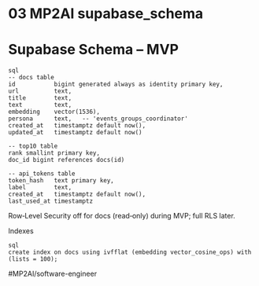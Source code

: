 # 03 MP2AI supabase_schema
<!-- 03_supabase_schema.md -->

# Supabase Schema – MVP

```
sql
-- docs table
id           bigint generated always as identity primary key,
url          text,
title        text,
text         text,
embedding    vector(1536),
persona      text,   -- 'events_groups_coordinator'
created_at   timestamptz default now(),
updated_at   timestamptz default now()

-- top10 table
rank smallint primary key,
doc_id bigint references docs(id)

-- api_tokens table
token_hash   text primary key,
label        text,
created_at   timestamptz default now(),
last_used_at timestamptz
```

Row‑Level Security off for docs (read‑only) during MVP; full RLS later.

Indexes
```
sql
create index on docs using ivfflat (embedding vector_cosine_ops) with (lists = 100);
```

#MP2AI/software-engineer